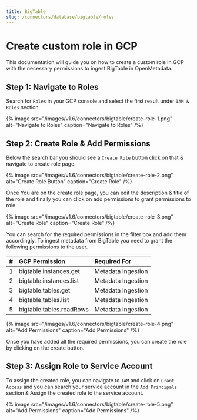 ```yaml
---
title: BigTable
slug: /connectors/database/bigtable/roles
---
```


# Create custom role in GCP


This documentation will guide you on how to create a custom role in GCP with the necessary permissions to ingest BigTable in OpenMetadata.


## Step 1: Navigate to Roles

Search for `Roles` in your GCP console and select the first result under `IAM & Roles` section.

{% image
src="/images/v1.6/connectors/bigtable/create-role-1.png"
alt="Navigate to Roles"
caption="Navigate to Roles" /%}


## Step 2: Create Role & Add Permissions

Below the search bar you should see a `Create Role` button click on that & navigate to create role page.


{% image
src="/images/v1.6/connectors/bigtable/create-role-2.png"
alt="Create Role Button"
caption="Create Role" /%}



Once You are on the create role page, you can edit the description & title of the role and finally you can click on add permissions to grant permissions to role.

{% image
src="/images/v1.6/connectors/bigtable/create-role-3.png"
alt="Create Role"
caption="Create Role" /%}


You can search for the required permissions in the filter box and add them accordingly. To ingest metadata from BigTable you need to grant the following permissions to the user.

| #    | GCP Permission                | Required For            |
| :--- | :---------------------------- | :---------------------- |
| 1    | bigtable.instances.get        | Metadata Ingestion      |
| 2    | bigtable.instances.list       | Metadata Ingestion      |
| 3    | bigtable.tables.get           | Metadata Ingestion      |
| 4    | bigtable.tables.list          | Metadata Ingestion      |
| 5    | bigtable.tables.readRows      | Metadata Ingestion      |

{% image
src="/images/v1.6/connectors/bigtable/create-role-4.png"
alt="Add Permissions"
caption="Add Permissions" /%}

Once you have added all the required permissions, you can create the role by clicking on the create button.


## Step 3: Assign Role to Service Account

To assign the created role, you can navigate to `IAM` and click on `Grant Access` and you can search your service account in the `Add Principals` section & Assign the created role to the service account.

{% image
src="/images/v1.6/connectors/bigtable/create-role-5.png"
alt="Add Permissions"
caption="Add Permissions" /%}
